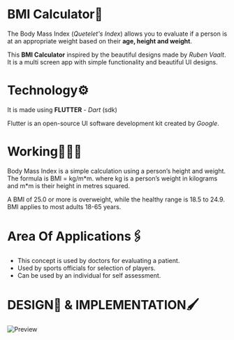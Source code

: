 # BMI Calculator📱

The Body Mass Index (_Quetelet's Index_) allows you to evaluate if a person is at an appropriate weight based on their **age, height and weight**.

This **BMI Calculator** inspired by the beautiful designs made by _Ruben Vaalt_.
It is a multi screen app with simple functionality and beautiful UI designs.

# Technology⚙️

It is made using __FLUTTER__ - _Dart_ (sdk)

Flutter is an open-source UI software development kit created by _Google_.


# Working👨🏻‍🏭
Body Mass Index is a simple calculation using a person’s height and weight. The formula is BMI = kg/m\*m. where kg is a person’s weight in kilograms and m*m is their height in metres squared.

A BMI of 25.0 or more is overweight, while the healthy range is 18.5 to 24.9. BMI applies to most adults 18-65 years.

# Area Of Applications🖇 
* This concept is used by doctors for evaluating a patient.
* Used by sports officials for selection of players.
* Can be used by an individual for self assessment.

# DESIGN🎨 & IMPLEMENTATION🖌️

![Preview](https://cdn-images-1.medium.com/max/800/1*6oghGj-x16ZwH9HxR--bmA.gif)




